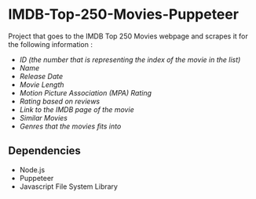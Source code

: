# IMDB-Top-250-Movies-Puppeteer

Project that goes to the IMDB Top 250 Movies webpage and scrapes it for the following information :

- *ID* _(the number that is representing the index of the movie in the list)_
- *Name*
- *Release Date*
- *Movie Length*
- *Motion Picture Association (MPA) Rating*
- *Rating* _based on reviews_
- *Link to the IMDB page of the movie*
- *Similar Movies*
- *Genres that the movies fits into*

## Dependencies 
- Node.js
- Puppeteer
- Javascript File System Library
